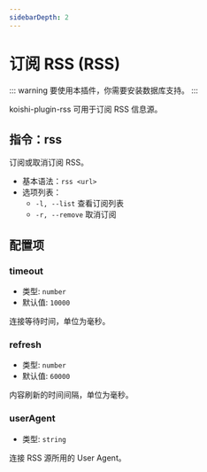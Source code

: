 ```yaml
---
sidebarDepth: 2
---
```


# 订阅 RSS (RSS)

::: warning
要使用本插件，你需要安装数据库支持。
:::

koishi-plugin-rss 可用于订阅 RSS 信息源。

## 指令：rss

订阅或取消订阅 RSS。

- 基本语法：`rss <url>`
- 选项列表：
  - `-l, --list` 查看订阅列表
  - `-r, --remove` 取消订阅

## 配置项

### timeout

- 类型: `number`
- 默认值: `10000`

连接等待时间，单位为毫秒。

### refresh

- 类型: `number`
- 默认值: `60000`

内容刷新的时间间隔，单位为毫秒。

### userAgent

- 类型: `string`

连接 RSS 源所用的 User Agent。
